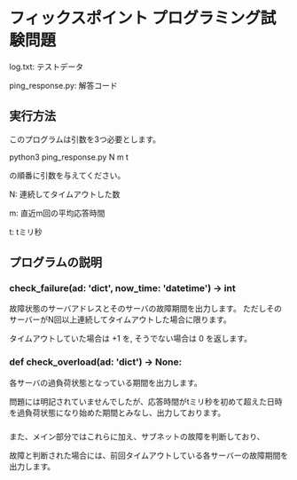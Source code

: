 # フィックスポイント プログラミング試験問題
log.txt: テストデータ

ping_response.py: 解答コード

## 実行方法
このプログラムは引数を3つ必要とします。

python3 ping_response.py N m t

の順番に引数を与えてください。

N: 連続してタイムアウトした数

m: 直近m回の平均応答時間

t: tミリ秒

## プログラムの説明

### check_failure(ad: 'dict', now_time: 'datetime') -> int
故障状態のサーバアドレスとそのサーバの故障期間を出力します。
ただしそのサーバーがN回以上連続してタイムアウトした場合に限ります。

タイムアウトしていた場合は +1 を, そうでない場合は 0 を返します。

### def check_overload(ad: 'dict') -> None:
各サーバの過負荷状態となっている期間を出力します。

問題には明記されていませんでしたが、応答時間がtミリ秒を初めて超えた日時を過負荷状態になり始めた期間とみなし、出力しております。

### 
また、メイン部分ではこれらに加え、サブネットの故障を判断しており、

故障と判断された場合には、前回タイムアウトしている各サーバーの故障期間を出力します。
